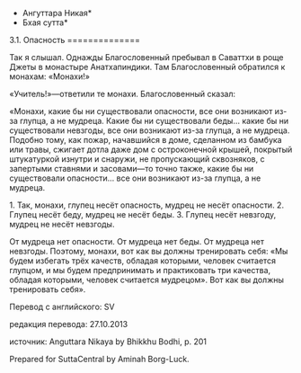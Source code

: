 * Ангуттара Никая*
* Бхая сутта*

3\.1\. Опасность
\=\=\=\=\=\=\=\=\=\=\=\=\=\=

Так я слышал\. Однажды Благословенный пребывал в Саваттхи в роще Джеты в монастыре Анатхапиндики\. Там Благословенный обратился к монахам: «Монахи\!»

«Учитель\!»—ответили те монахи\. Благословенный сказал:

«Монахи, какие бы ни существовали опасности, все они возникают из\-за глупца, а не мудреца\. Какие бы ни существовали беды… какие бы ни существовали невзгоды, все они возникают из\-за глупца, а не мудреца\. Подобно тому, как пожар, начавшийся в доме, сделанном из бамбука или травы, сжигает дотла даже дом с остроконечной крышей, покрытый штукатуркой изнутри и снаружи, не пропускающий сквозняков, с запертыми ставнями и засовами—то точно также, какие бы ни существовали опасности… все они возникают из\-за глупца, а не мудреца\.

1\. Так, монахи, глупец несёт опасность, мудрец не несёт опасности\.
2\. Глупец несёт беду, мудрец не несёт беды\.
3\. Глупец несёт невзгоду, мудрец не несёт невзгоды\.

От мудреца нет опасности\. От мудреца нет беды\. От мудреца нет невзгоды\. Поэтому, монахи, вот как вы должны тренировать себя: «Мы будем избегать трёх качеств, обладая которыми, человек считается глупцом, и мы будем предпринимать и практиковать три качества, обладая которыми, человек считается мудрецом»\. Вот как вы должны тренировать себя»\.

Перевод с английского: SV

редакция перевода: 27\.10\.2013

источник: Anguttara Nikaya by Bhikkhu Bodhi, p\. 201

Prepared for SuttaCentral by Aminah Borg\-Luck\.